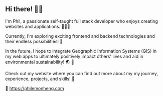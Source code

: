 ## Hi there! 👋🏻

I'm Phil, a passionate self-taught full stack developer who enjoys creating websites and applications. 👨🏻‍💻

Currently, I'm exploring exciting frontend and backend technologies and their endless possibilities! 💫

In the future, I hope to integrate Geographic Information Systems (GIS) in my web apps to ultimately positively impact others' lives and aid in environmental sustainability! 🌏 🌳

Check out my website where you can find out more about my my journey, experience, projects, and skills! 🎯

🔗 https://philemonheng.com
